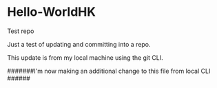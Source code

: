 # Hello-WorldHK
Test repo

Just a test of updating and committing into a repo.

This update is from my local machine using the git CLI.

#######I'm now making an additional change to this file from local CLI ######
